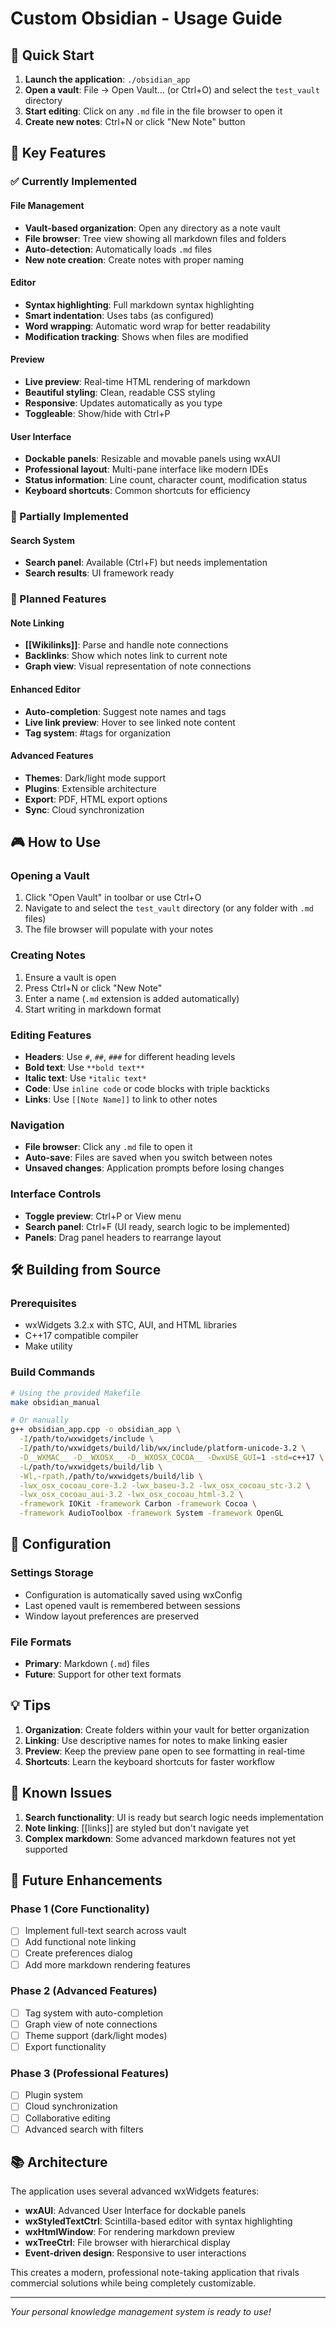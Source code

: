 # Custom Obsidian - Usage Guide

## 🚀 Quick Start

1. **Launch the application**: `./obsidian_app`
2. **Open a vault**: File → Open Vault... (or Ctrl+O) and select the `test_vault` directory
3. **Start editing**: Click on any `.md` file in the file browser to open it
4. **Create new notes**: Ctrl+N or click "New Note" button

## 🎯 Key Features

### ✅ Currently Implemented

#### File Management
- **Vault-based organization**: Open any directory as a note vault
- **File browser**: Tree view showing all markdown files and folders
- **Auto-detection**: Automatically loads `.md` files
- **New note creation**: Create notes with proper naming

#### Editor
- **Syntax highlighting**: Full markdown syntax highlighting
- **Smart indentation**: Uses tabs (as configured)
- **Word wrapping**: Automatic word wrap for better readability
- **Modification tracking**: Shows when files are modified

#### Preview
- **Live preview**: Real-time HTML rendering of markdown
- **Beautiful styling**: Clean, readable CSS styling
- **Responsive**: Updates automatically as you type
- **Toggleable**: Show/hide with Ctrl+P

#### User Interface
- **Dockable panels**: Resizable and movable panels using wxAUI
- **Professional layout**: Multi-pane interface like modern IDEs
- **Status information**: Line count, character count, modification status
- **Keyboard shortcuts**: Common shortcuts for efficiency

### 🚧 Partially Implemented

#### Search System
- **Search panel**: Available (Ctrl+F) but needs implementation
- **Search results**: UI framework ready

### 📝 Planned Features

#### Note Linking
- **[[Wikilinks]]**: Parse and handle note connections
- **Backlinks**: Show which notes link to current note
- **Graph view**: Visual representation of note connections

#### Enhanced Editor
- **Auto-completion**: Suggest note names and tags
- **Live link preview**: Hover to see linked note content
- **Tag system**: #tags for organization

#### Advanced Features
- **Themes**: Dark/light mode support
- **Plugins**: Extensible architecture
- **Export**: PDF, HTML export options
- **Sync**: Cloud synchronization

## 🎮 How to Use

### Opening a Vault
1. Click "Open Vault" in toolbar or use Ctrl+O
2. Navigate to and select the `test_vault` directory (or any folder with `.md` files)
3. The file browser will populate with your notes

### Creating Notes
1. Ensure a vault is open
2. Press Ctrl+N or click "New Note"
3. Enter a name (`.md` extension is added automatically)
4. Start writing in markdown format

### Editing Features
- **Headers**: Use `#`, `##`, `###` for different heading levels
- **Bold text**: Use `**bold text**`
- **Italic text**: Use `*italic text*`
- **Code**: Use `inline code` or code blocks with triple backticks
- **Links**: Use `[[Note Name]]` to link to other notes

### Navigation
- **File browser**: Click any `.md` file to open it
- **Auto-save**: Files are saved when you switch between notes
- **Unsaved changes**: Application prompts before losing changes

### Interface Controls
- **Toggle preview**: Ctrl+P or View menu
- **Search panel**: Ctrl+F (UI ready, search logic to be implemented)
- **Panels**: Drag panel headers to rearrange layout

## 🛠️ Building from Source

### Prerequisites
- wxWidgets 3.2.x with STC, AUI, and HTML libraries
- C++17 compatible compiler
- Make utility

### Build Commands
```bash
# Using the provided Makefile
make obsidian_manual

# Or manually
g++ obsidian_app.cpp -o obsidian_app \
  -I/path/to/wxwidgets/include \
  -I/path/to/wxwidgets/build/lib/wx/include/platform-unicode-3.2 \
  -D__WXMAC__ -D__WXOSX__ -D__WXOSX_COCOA__ -DwxUSE_GUI=1 -std=c++17 \
  -L/path/to/wxwidgets/build/lib \
  -Wl,-rpath,/path/to/wxwidgets/build/lib \
  -lwx_osx_cocoau_core-3.2 -lwx_baseu-3.2 -lwx_osx_cocoau_stc-3.2 \
  -lwx_osx_cocoau_aui-3.2 -lwx_osx_cocoau_html-3.2 \
  -framework IOKit -framework Carbon -framework Cocoa \
  -framework AudioToolbox -framework System -framework OpenGL
```

## 🔧 Configuration

### Settings Storage
- Configuration is automatically saved using wxConfig
- Last opened vault is remembered between sessions
- Window layout preferences are preserved

### File Formats
- **Primary**: Markdown (`.md`) files
- **Future**: Support for other text formats

## 💡 Tips

1. **Organization**: Create folders within your vault for better organization
2. **Linking**: Use descriptive names for notes to make linking easier
3. **Preview**: Keep the preview pane open to see formatting in real-time
4. **Shortcuts**: Learn the keyboard shortcuts for faster workflow

## 🐛 Known Issues

1. **Search functionality**: UI is ready but search logic needs implementation
2. **Note linking**: [[links]] are styled but don't navigate yet
3. **Complex markdown**: Some advanced markdown features not yet supported

## 🚀 Future Enhancements

### Phase 1 (Core Functionality)
- [ ] Implement full-text search across vault
- [ ] Add functional note linking
- [ ] Create preferences dialog
- [ ] Add more markdown rendering features

### Phase 2 (Advanced Features)
- [ ] Tag system with auto-completion
- [ ] Graph view of note connections
- [ ] Theme support (dark/light modes)
- [ ] Export functionality

### Phase 3 (Professional Features)
- [ ] Plugin system
- [ ] Cloud synchronization
- [ ] Collaborative editing
- [ ] Advanced search with filters

## 📚 Architecture

The application uses several advanced wxWidgets features:

- **wxAUI**: Advanced User Interface for dockable panels
- **wxStyledTextCtrl**: Scintilla-based editor with syntax highlighting
- **wxHtmlWindow**: For rendering markdown preview
- **wxTreeCtrl**: File browser with hierarchical display
- **Event-driven design**: Responsive to user interactions

This creates a modern, professional note-taking application that rivals commercial solutions while being completely customizable.

---

*Your personal knowledge management system is ready to use!*
